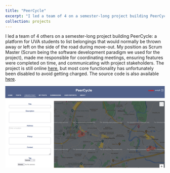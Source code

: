 ```yaml
---
title: "PeerCycle"
excerpt: "I led a team of 4 on a semester-long project building PeerCycle: a platform for UVA students to list belongings that would normally be thrown away or left on the side of the road during move-out.<br/><img src='/images/projects/peercycle.png' width='50%' height='50%'>"
collection: projects
---
```


I led a team of 4 others on a semester-long project building PeerCycle: a platform for UVA students to list belongings that would normally be thrown away or left on the side of the road during move-out. My position as Scrum Master (Scrum being the software development paradigm we used for the project), made me responsible for coordinating meetings, ensuring features were completed on time, and communicating with project stakeholders. The project is still online [here](https://project-a-30-cs-3240-fefcbb5a7b23.herokuapp.com), but most core functionality has unfortunately been disabled to avoid getting charged. The source code is also available [here](https://github.com/uva-cs3240-f23/project-a-30).

<img src='/images/projects/peercycle.png'>
